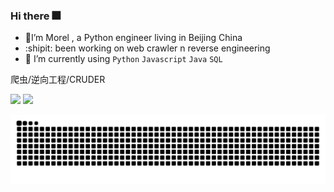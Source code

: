 ### Hi there :fireworks:
- :hamster:I’m Morel , a Python engineer living in Beijing China 
- :shipit: been working on web crawler n reverse engineering 
- :whale: I’m currently using `Python` `Javascript` `Java` `SQL` 

爬虫/逆向工程/CRUDER

![](https://github-readme-stats-git-masterrstaa-rickstaa.vercel.app/api?username=Seriainme&show_icons=true&line_height=21&show_icons=true&theme=aura&hide_border=true)
![](https://github-readme-stats-git-masterrstaa-rickstaa.vercel.app/api/top-langs/?username=Seriainme&show_icons=true&layout=compact&theme=aura&hide_border=true&hide=html,css)

<p align="center">
  <img src="https://github.com/Seriainme/Seriainme/raw/output/github-contribution-grid-snake.svg" alt="snake">
</p>

